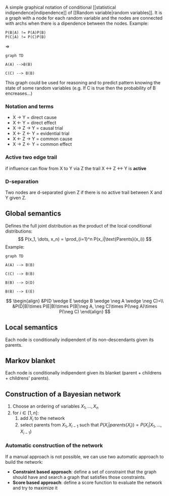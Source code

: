 A simple graphical notation of conditional [[statistical indipendence|indipendence]] of [[Random variable|random variables]]. 
It is a graph with a node for each random variable and the nodes are connected with archs when there is a dipendence between the nodes.
Example:
```
P(B|A) != P(A)P(B)
P(C|A) != P(C)P(B)
```
=> 
```mermaid
graph TD

A(A) -->B(B)

C(C) --> B(B)
```
This graph could be used for reasoning and to predict pattern knowing the state of some random variables (e.g. If C is true then the probability of B encreases...)

### Notation and terms

- X -> Y = direct cause
- X <- Y = direct effect
- X -> Z -> Y = causal trial
- X <- Z <- Y = evidential trial
- X <- Z -> Y = common cause
- X -> Z <- Y = common effect

### Active two edge trail

if influence can flow from X to Y via Z the trail X <-> Z <-> Y is __active__

### D-separation

Two nodes are d-separated given Z if there is no active trail between X and Y given Z.

## Global semantics 

Defines the full joint distribution as the product of the local conditional distributions:
$$
P(x_1, \dots, x_n) = \prod_{i=1}^n P(x_i|\text{Parents}(x_i)) 
$$
Example:

```mermaid 
graph TD

A(A) --> B(B)

C(C) --> B(B)

B(B) --> D(D)

B(B) --> E(E)
```

$$
\begin{align}
&P(D \wedge E \wedge B \wedge \neg A \wedge \neg C)=\\
&P(D|B)\times P(E|B)\times P(B|\neg A, \neg C)\times P(\neg A)\times P(\neg C)
\end{align}
$$

## Local semantics

Each node is conditionally indipendent of its non-descendants given its parents.

## Markov blanket

Each node is conditionally indipendent given its blanket (parent + childrens + childrens' parents).

## Construction of a Bayesian network

1) Choose an ordering of variables $X_1, \dots, X_n$
2) for $i \in [1, n]$:
	1) add $X_i$ to the network
	2) select parents from $X_1, X_{i - 1}$ such that $P(X_i|parents(X_i)) = P(X_i| X_1, \dots, X_{i-1})$

### Automatic construction of the network

If a manual approach is not possible, we can use two automatic approach to build the network:
- __Constraint based approach__: define a set of constraint that the graph should have and search a graph that satisfies those constraints.
- __Score based approach__: define a score function to evaluate the network and try to maximize it